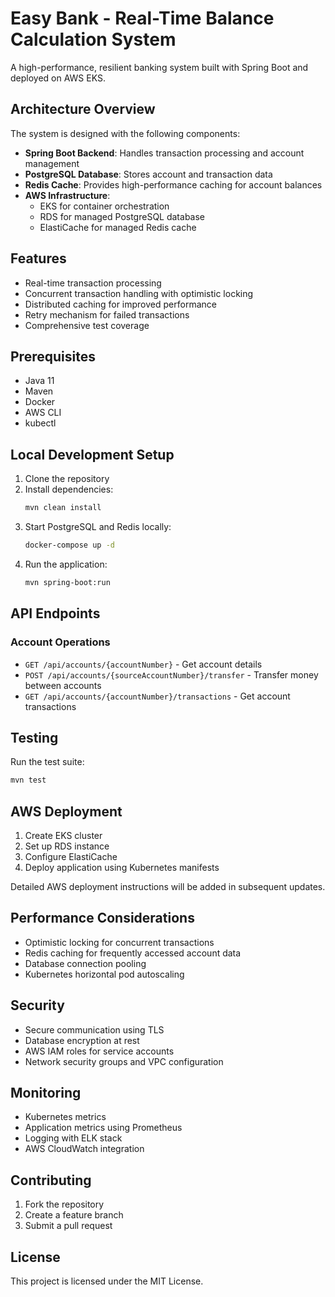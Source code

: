 # Easy Bank - Real-Time Balance Calculation System

A high-performance, resilient banking system built with Spring Boot and deployed on AWS EKS.

## Architecture Overview

The system is designed with the following components:

- **Spring Boot Backend**: Handles transaction processing and account management
- **PostgreSQL Database**: Stores account and transaction data
- **Redis Cache**: Provides high-performance caching for account balances
- **AWS Infrastructure**:
  - EKS for container orchestration
  - RDS for managed PostgreSQL database
  - ElastiCache for managed Redis cache

## Features

- Real-time transaction processing
- Concurrent transaction handling with optimistic locking
- Distributed caching for improved performance
- Retry mechanism for failed transactions
- Comprehensive test coverage

## Prerequisites

- Java 11
- Maven
- Docker
- AWS CLI
- kubectl

## Local Development Setup

1. Clone the repository
2. Install dependencies:
   ```bash
   mvn clean install
   ```
3. Start PostgreSQL and Redis locally:
   ```bash
   docker-compose up -d
   ```
4. Run the application:
   ```bash
   mvn spring-boot:run
   ```

## API Endpoints

### Account Operations

- `GET /api/accounts/{accountNumber}` - Get account details
- `POST /api/accounts/{sourceAccountNumber}/transfer` - Transfer money between accounts
- `GET /api/accounts/{accountNumber}/transactions` - Get account transactions

## Testing

Run the test suite:
```bash
mvn test
```

## AWS Deployment

1. Create EKS cluster
2. Set up RDS instance
3. Configure ElastiCache
4. Deploy application using Kubernetes manifests

Detailed AWS deployment instructions will be added in subsequent updates.

## Performance Considerations

- Optimistic locking for concurrent transactions
- Redis caching for frequently accessed account data
- Database connection pooling
- Kubernetes horizontal pod autoscaling

## Security

- Secure communication using TLS
- Database encryption at rest
- AWS IAM roles for service accounts
- Network security groups and VPC configuration

## Monitoring

- Kubernetes metrics
- Application metrics using Prometheus
- Logging with ELK stack
- AWS CloudWatch integration

## Contributing

1. Fork the repository
2. Create a feature branch
3. Submit a pull request

## License

This project is licensed under the MIT License.